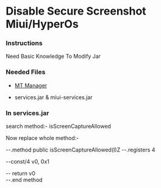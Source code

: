 # Disable Secure Screenshot Miui/HyperOs


### Instructions
Need Basic Knowledge To Modify Jar

### Needed Files
- [MT Manager](https://t.me/mtmanager) 

- services.jar & miui-services.jar


### In services.jar
search method:- isScreenCaptureAllowed

Now replace whole method:-

--.method public isScreenCaptureAllowed(I)Z
   --.registers 4

   --const/4 v0, 0x1

  -- return v0  
--.end method



